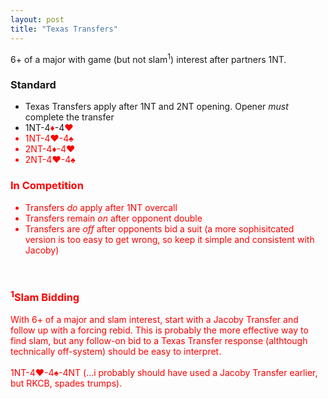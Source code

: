 ```yaml
---
layout: post
title: "Texas Transfers"
---
```


6+ of a major with game (but not slam<sup>1</sup>) interest after partners 1NT.

### Standard
- Texas Transfers apply after 1NT and 2NT opening. Opener _must_ complete the transfer
- 1NT-4<font style='color:red;'>&diams;</font>-4<font style='color:red;'>&hearts;
- 1NT-4<font style='color:red;'>&hearts;</font>-4&spades;
- 2NT-4<font style='color:red;'>&diams;</font>-4<font style='color:red;'>&hearts;
- 2NT-4<font style='color:red;'>&hearts;</font>-4&spades;

### In Competition
- Transfers _do_ apply after 1NT overcall
- Transfers remain _on_ after opponent double
- Transfers are _off_ after opponents bid a suit (a more sophisitcated version is too easy to get wrong, so keep it simple and consistent with Jacoby)

<br>

### <sup>1</sup>Slam Bidding
With 6+ of a major and slam interest, start with a Jacoby Transfer and follow up with a forcing rebid. This is probably the more effective way to find slam, but any follow-on bid to a Texas Transfer response (althtough technically off-system) should be easy to interpret.
<br><br>
1NT-4<font style='color:red;'>&hearts;-</font>4&spades;-4NT (...i probably should have used a Jacoby Transfer earlier, but RKCB, spades trumps). 


